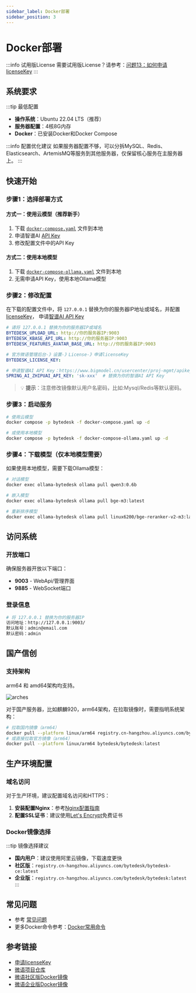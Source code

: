 ```yaml
---
sidebar_label: Docker部署
sidebar_position: 3
---
```


# Docker部署

:::info 试用版License
需要试用版License？请参考：[问题13：如何申请licenseKey](/docs/faq#问题13如何申请licensekey)
:::

## 系统要求

:::tip 最低配置

- **操作系统**：Ubuntu 22.04 LTS（推荐）
- **服务器配置**：4核8G内存
- **Docker**：已安装Docker和Docker Compose

:::info 配置优化建议
如果服务器配置不够，可以分拆MySQL、Redis、Elasticsearch、ArtemisMQ等服务到其他服务器，仅保留核心服务在主服务器上。
:::

## 快速开始

### 步骤1：选择部署方式

#### 方式一：使用云模型（推荐新手）

1. 下载 [`docker-compose.yaml`](https://gitee.com/270580156/weiyu/blob/main/deploy/docker/docker-compose.yaml) 文件到本地
2. 申请智谱AI [API Key](https://www.bigmodel.cn/usercenter/proj-mgmt/apikeys)
3. 修改配置文件中的API Key

#### 方式二：使用本地模型

1. 下载 [`docker-compose-ollama.yaml`](https://gitee.com/270580156/weiyu/blob/main/deploy/docker/docker-compose-ollama.yaml) 文件到本地
2. 无需申请API Key，使用本地Ollama模型

### 步骤2：修改配置

在下载的配置文件中，将 `127.0.0.1` 替换为你的服务器IP地址或域名，并配置[licenseKey](../development/license.md)，
申请[智谱AI API Key](https://www.bigmodel.cn/usercenter/proj-mgmt/apikeys)

```yaml
# 请将 127.0.0.1 替换为你的服务器IP或域名
BYTEDESK_UPLOAD_URL: http://你的服务器IP:9003
BYTEDESK_KBASE_API_URL: http://你的服务器IP:9003
BYTEDESK_FEATURES_AVATAR_BASE_URL: http://你的服务器IP:9003

# 官方微语管理后台-》设置-》License-》申请licenseKey
BYTEDESK_LICENSE_KEY: 

# 申请智谱AI API Key：https://www.bigmodel.cn/usercenter/proj-mgmt/apikeys
SPRING_AI_ZHIPUAI_API_KEY: 'sk-xxx'  # 替换为你的智谱AI API Key
```

> 💡 **提示**：注意修改镜像默认用户名密码，比如:Mysql/Redis等默认密码。

### 步骤3：启动服务

```bash
# 使用云模型
docker compose -p bytedesk -f docker-compose.yaml up -d

# 或使用本地模型
docker compose -p bytedesk -f docker-compose-ollama.yaml up -d
```

### 步骤4：下载模型（仅本地模型需要）

如果使用本地模型，需要下载Ollama模型：

```bash
# 对话模型
docker exec ollama-bytedesk ollama pull qwen3:0.6b

# 嵌入模型
docker exec ollama-bytedesk ollama pull bge-m3:latest

# 重新排序模型
docker exec ollama-bytedesk ollama pull linux6200/bge-reranker-v2-m3:latest
```

## 访问系统

### 开放端口

确保服务器开放以下端口：

- **9003** - WebApi/管理界面
- **9885** - WebSocket端口

### 登录信息

```bash
# 将 127.0.0.1 替换为你的服务器IP
访问地址：http://127.0.0.1:9003/
默认账号：admin@email.com
默认密码：admin
```

## 国产信创

### 支持架构

arm64 和 amd64架构均支持。

![arches](/img/deploy/docker/docker_arches.png)

对于国产服务器，比如麒麟920，arm64架构，在拉取镜像时，需要指明系统架构：

```bash
# 拉取国内镜像（arm64）
docker pull --platform linux/arm64 registry.cn-hangzhou.aliyuncs.com/bytedesk/bytedesk:latest
# 或直接拉取官方镜像（arm64）
docker pull --platform linux/arm64 bytedesk/bytedesk:latest
```

## 生产环境配置

### 域名访问

对于生产环境，建议配置域名访问和HTTPS：

1. **安装配置Nginx**：参考[Nginx配置指南](./depend/nginx.md)
2. **配置SSL证书**：建议使用[Let's Encrypt](./depend/letsencrypt.md)免费证书

### Docker镜像选择

:::tip 镜像选择建议

- **国内用户**：建议使用阿里云镜像，下载速度更快
- **社区版**：`registry.cn-hangzhou.aliyuncs.com/bytedesk/bytedesk-ce:latest`
- **企业版**：`registry.cn-hangzhou.aliyuncs.com/bytedesk/bytedesk:latest`
:::

## 常见问题

- 参考 [常见问题](/docs/faq)
- 更多Docker命令参考：[Docker常用命令](./depend/docker#升级bytedesk镜像)

## 参考链接

- [申请licenseKey](../development/license.md)
- [微语项目仓库](https://gitee.com/270580156/weiyu)
- [微语社区版Docker镜像](https://hub.docker.com/r/bytedesk/bytedesk-ce)
- [微语企业版Docker镜像](https://hub.docker.com/r/bytedesk/bytedesk)
